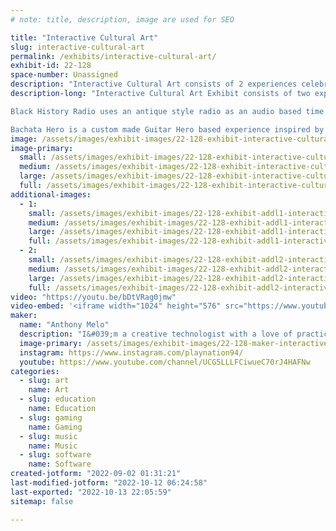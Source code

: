 ```yaml
---
# note: title, description, image are used for SEO

title: "Interactive Cultural Art"
slug: interactive-cultural-art
permalink: /exhibits/interactive-cultural-art/
exhibit-id: 22-128
space-number: Unassigned
description: "Interactive Cultural Art consists of 2 experiences celebrating culture through interactivity. "
description-long: "Interactive Cultural Art Exhibit consists of two experiences, Black History Radio and Bachata Hero.

Black History Radio uses an antique style radio as an audio based time machine. Users can tune into 8 moments in Black History by 4 great men and women, respectively, spanning from 1947 to 2008. Internally, a Sony Spresense microcontroller controls the output of the radio. Each year has 2-4 clips with artificial white noise in between. Complementing this art installation is an antique inspired newspapers clipping providing more information. 

Bachata Hero is a custom made Guitar Hero based experience inspired by Bachata, a Latin American music genre originating from the Dominican Republic. Made as an homage to my roots as a first generation Dominican-American, Bachata Hero features a custom built façade themed to a traditional country side house from the Dominican Republic. Five Bachata songs in total will be playable on a acoustic style wooden guitar. The goal of this exhibit is to use a familiar gateway like Guitar Hero to introduce Dominican culture."
image: /assets/images/exhibit-images/22-128-exhibit-interactive-cultural-art-bachata-hero-logo-with-am-large.png
image-primary: 
  small: /assets/images/exhibit-images/22-128-exhibit-interactive-cultural-art-bachata-hero-logo-with-am-small.png
  medium: /assets/images/exhibit-images/22-128-exhibit-interactive-cultural-art-bachata-hero-logo-with-am-medium.png
  large: /assets/images/exhibit-images/22-128-exhibit-interactive-cultural-art-bachata-hero-logo-with-am-large.png
  full: /assets/images/exhibit-images/22-128-exhibit-interactive-cultural-art-bachata-hero-logo-with-am-full.png
additional-images: 
  - 1:
    small: /assets/images/exhibit-images/22-128-exhibit-addl1-interactive-cultural-art-black-history-radio-small.jpg
    medium: /assets/images/exhibit-images/22-128-exhibit-addl1-interactive-cultural-art-black-history-radio-medium.jpg
    large: /assets/images/exhibit-images/22-128-exhibit-addl1-interactive-cultural-art-black-history-radio-large.jpg
    full: /assets/images/exhibit-images/22-128-exhibit-addl1-interactive-cultural-art-black-history-radio-full.jpg
  - 2:
    small: /assets/images/exhibit-images/22-128-exhibit-addl2-interactive-cultural-art-img-20200226-120450-small.jpg
    medium: /assets/images/exhibit-images/22-128-exhibit-addl2-interactive-cultural-art-img-20200226-120450-medium.jpg
    large: /assets/images/exhibit-images/22-128-exhibit-addl2-interactive-cultural-art-img-20200226-120450-large.jpg
    full: /assets/images/exhibit-images/22-128-exhibit-addl2-interactive-cultural-art-img-20200226-120450-full.jpg
video: "https://youtu.be/bDtVRag0jmw"
video-embed: '<iframe width="1024" height="576" src="https://www.youtube.com/embed/bDtVRag0jmw?feature=oembed" frameborder="0" allow="accelerometer; autoplay; clipboard-write; encrypted-media; gyroscope; picture-in-picture" allowfullscreen title="Black History Radio Demo"></iframe>'
maker: 
  name: "Anthony Melo"
  description: "I&#039;m a creative technologist with a love of practical and digital interactive experiences. By day, I work as a software engineer at Universal Creative bringing immersive interactive experiences to life. By night, I channel my skills to create socially and/or culturally inspired interactive entertainment. "
  image-primary: /assets/images/exhibit-images/22-128-maker-interactive-cultural-art-am-primarycolor-8-medium.png
  instagram: https://www.instagram.com/playnation94/
  youtube: https://www.youtube.com/channel/UCG5LLLFCiwueC70rJ4HAFNw
categories: 
  - slug: art
    name: Art
  - slug: education
    name: Education
  - slug: gaming
    name: Gaming
  - slug: music
    name: Music
  - slug: software
    name: Software
created-jotform: "2022-09-02 01:31:21"
last-modified-jotform: "2022-10-12 06:24:58"
last-exported: "2022-10-13 22:05:59"
sitemap: false

---
```

